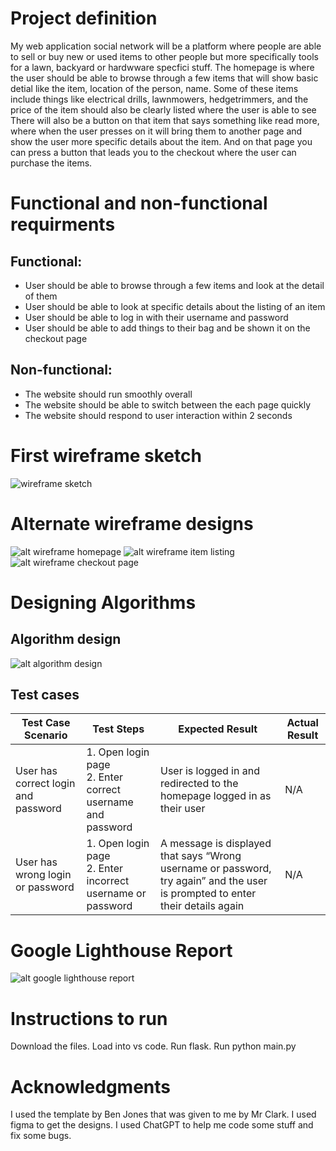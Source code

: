 # Project definition
My web application social network will be a platform where people are able to sell or buy new or used items to other people but more specifically tools for a lawn, backyard or hardwware specfici stuff. The homepage is where the user should be able to browse through a few items that will show basic detial like the item, location of the person, name. Some of these items include things like electrical drills, lawnmowers, hedgetrimmers, and the price of the item  should also be clearly listed where the user is able to see  There will also be a button on that item that says something like read more, where when the user presses on it will bring them to another page and show the user more specific details about the item. And on that page you can press a button that leads you to the checkout where the user can purchase the items. 
# Functional and non-functional requirments
## Functional:
- User should be able to browse through a few items and look at the detail of them
- User should be able to look at specific details about the listing of an item
- User should be able to log in with their username and password
- User should be able to add things to their bag and be shown it on the checkout page
## Non-functional:
- The website should run smoothly overall
- The website should be able to switch between the each page quickly
- The website should respond to user interaction within 2 seconds
# First wireframe sketch
![wireframe sketch](IMG-8323.jpg)
# Alternate wireframe designs
![alt wireframe homepage](IMG-1.png)
![alt wireframe item listing](IMG-2.png)
![alt wireframe checkout page](IMG-3.png)
# Designing Algorithms
## Algorithm design
![alt algorithm design](IMG-5.png)
## Test cases 
| Test Case Scenario              | Test Steps                                                                 | Expected Result                                                                                      | Actual Result |
|---------------------------------|----------------------------------------------------------------------------|------------------------------------------------------------------------------------------------------|---------------|
| User has correct login and password | 1. Open login page <br> 2. Enter correct username and password                 | User is logged in and redirected to the homepage logged in as their user                             | N/A           |
| User has wrong login or password   | 1. Open login page <br> 2. Enter incorrect username or password               | A message is displayed that says “Wrong username or password, try again” and the user is prompted to enter their details again | N/A           |

# Google Lighthouse Report 
![alt google lighthouse report](IMG-15.png)

# Instructions to run
Download the files. Load into vs code. Run flask. Run python main.py 

# Acknowledgments 
I used the template by Ben Jones that was given to me by Mr Clark. I used figma to get the designs. I used ChatGPT to help me code some stuff and fix some bugs. 
